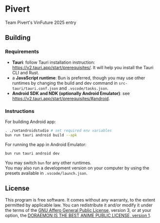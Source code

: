 # Pivert
Team Pivert's VinFuture 2025 entry

## Building
### Requirements
- **Tauri**: follow Tauri installation instruction: https://v2.tauri.app/start/prerequisites/. It will help you install the Tauri CLI and Rust.
- a **JavaScript runtime**: Bun is preferred, though you may use other runtimes by changing the build and dev command in `src-tauri/tauri.conf.json` and `.vscode/tasks.json`.
- **Android SDK and NDK (optionally Android Emulator)**: see https://v2.tauri.app/start/prerequisites/#android.

### Instructions
For building Android app:
```sh
. ./setandroidstudio # set required env variables
bun run tauri android build --apk
```

For running the app in Android Emulator:
```sh
bun run tauri android dev
```

You may switch `bun` for any other runtimes.  
You may also run a development version on your computer by using the presets available in `.vscode/launch.json`.

## License
This program is free software. It comes without any warranty, to the extent permitted by applicable law. You can redistribute it and/or modify it under the terms of the [GNU Affero General Public License](./LICENSE), version 3, or at your option, the [DORAEMON IS THE BEST ANIME PUBLIC LICENSE, version 1](./LICENSE_DORAEMON).
